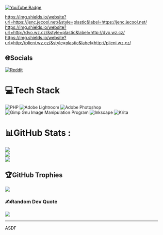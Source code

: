 [![YouTube Badge](https://img.shields.io/website?url=https://jenc.jecool.net/&style=plastic&label=https://jenc.jecool.net/)](https://jenc.jecool.net/)

https://img.shields.io/website?url=https://jenc.jecool.net/&style=plastic&label=https://jenc.jecool.net/
https://img.shields.io/website?url=http://dvo.wz.cz/&style=plastic&label=http://dvo.wz.cz/
https://img.shields.io/website?url=http://plicni.wz.cz/&style=plastic&label=http://plicni.wz.cz/

## 🌐Socials
[![Reddit](https://img.shields.io/badge/Reddit-%23FF4500.svg?logo=Reddit&logoColor=white)](https://reddit.com/user/jenc-cz) 

# 💻Tech Stack
![PHP](https://img.shields.io/badge/php-%23777BB4.svg?style=plastic&logo=php&logoColor=white) ![Adobe Lightroom](https://img.shields.io/badge/Adobe%20Lightroom-31A8FF.svg?style=plastic&logo=Adobe%20Lightroom&logoColor=white) ![Adobe Photoshop](https://img.shields.io/badge/adobephotoshop-%2331A8FF.svg?style=plastic&logo=adobephotoshop&logoColor=white) ![Gimp Gnu Image Manipulation Program](https://img.shields.io/badge/Gimp-657D8B?style=plastic&logo=gimp&logoColor=FFFFFF) ![Inkscape](https://img.shields.io/badge/Inkscape-e0e0e0?style=plastic&logo=inkscape&logoColor=080A13) ![Krita](https://img.shields.io/badge/Krita-203759?style=plastic&logo=krita&logoColor=EEF37B)

# 📊GitHub Stats :
![](https://github-readme-stats.vercel.app/api?username=jenc-cz&theme=dark&hide_border=false&include_all_commits=true&count_private=false)<br/>
![](https://github-readme-streak-stats.herokuapp.com/?user=jenc-cz&theme=dark&hide_border=false)<br/>
![](https://github-readme-stats.vercel.app/api/top-langs/?username=jenc-cz&theme=dark&hide_border=false&include_all_commits=true&count_private=false&layout=compact)

## 🏆GitHub Trophies
![](https://github-trophies.vercel.app/?username=jenc-cz&theme=dark_dimmed&no-frame=false&no-bg=false&margin-w=4)

### ✍️Random Dev Quote
![](https://quotes-github-readme.vercel.app/api?type=horizontal&theme=dark)

---
ASDF
